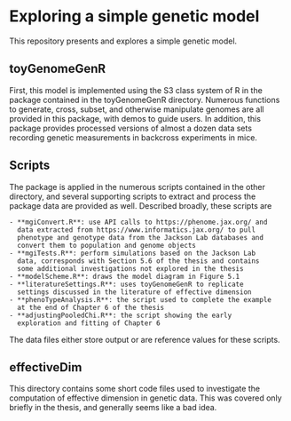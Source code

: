 # Exploring a simple genetic model

This repository presents and explores a simple genetic model.

## toyGenomeGenR

First, this model is implemented using the S3 class system of R in the
package contained in the toyGenomeGenR directory. Numerous functions to
generate, cross, subset, and otherwise manipulate genomes are all
provided in this package, with demos to guide users. In addition, this
package provides processed versions of almost a dozen data sets
recording genetic measurements in backcross experiments in mice.

## Scripts

The package is applied in the numerous scripts contained in the other
directory, and several supporting scripts to extract and process the
package data are provided as well. Described broadly, these scripts
are

	- **mgiConvert.R**: use API calls to https://phenome.jax.org/ and
      data extracted from https://www.informatics.jax.org/ to pull
	  phenotype and genotype data from the Jackson Lab databases and
      convert them to population and genome objects
	- **mgiTests.R**: perform simulations based on the Jackson Lab
	  data, corresponds with Section 5.6 of the thesis and contains
	  some additional investigations not explored in the thesis
	- **modelScheme.R**: draws the model diagram in Figure 5.1
	- **literatureSettings.R**: uses toyGenomeGenR to replicate
	  settings discussed in the literature of effective dimension
	- **phenoTypeAnalysis.R**: the script used to complete the example
	  at the end of Chapter 6 of the thesis
	- **adjustingPooledChi.R**: the script showing the early
	  exploration and fitting of Chapter 6

The data files either store output or are reference values for these
scripts.

## effectiveDim

This directory contains some short code files used to investigate the
computation of effective dimension in genetic data. This was covered
only briefly in the thesis, and generally seems like a bad idea.
